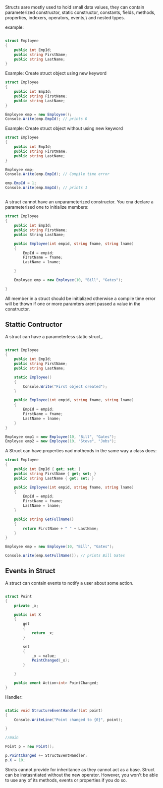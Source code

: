 Structs aare mostly used to hold small data values,  they can contain parameterized constructor, static constructor, constants, fields, methods, properties, indexers, operators, events,\ and nested types.

example:

```c#

struct Employee
{
    public int EmpId;
    public string FirstName;
    public string LastName; 
}

```
Example: Create struct object using new keyword

```c#
struct Employee
{
    public int EmpId;
    public string FirstName;
    public string LastName;
}

Employee emp = new Employee();
Console.Write(emp.EmpId); // prints 0  

```
Example: Create struct object without using new keyword

```c#
struct Employee
{
    public int EmpId;
    public string FirstName;
    public string LastName;
}

Employee emp;
Console.Write(emp.EmpId); // Compile time error  

emp.EmpId = 1;
Console.Write(emp.EmpId); // prints 1  
```
##

A struct cannot have an unparameterized constructor. You cna declare a parameterised one to initialize members:

```c#
struct Employee 
{
    public int EmpId;
    public string FirstName;
    public String LastName;

    public Employee(int empid, string fname, string lname)
    {
        EmpId = empid;
        FIrstName = fname;
        LastName = lname;

    }

    Employee emp = new Employee(10, "Bill", "Gates");

}

```
All member in a struct should be initialized otherwise a compile time error will be thown if one or more paramters arent passed a value in the constructor.

## Stattic Contructor 

A struct can have a parameterless static struct,.

```c#

struct Employee
{
    public int EmpId;
    public string FirstName;
    public string LastName;

    static Employee()
    {
        Console.Write("First object created");
    }

    public Employee(int empid, string fname, string lname)
    {
        EmpId = empid;
        FirstName = fname;
        LastName = lname;
    }
}

Employee emp1 = new Employee(10, "Bill", "Gates");
Employee emp2 = new Employee(10, "Steve", "Jobs");

```

A Struct can have properties nad motheods in the same way a class does:

```c#
struct Employee
{
    public int EmpId { get; set; }
    public string FirstName { get; set; }
    public string LastName { get; set; }

    public Employee(int empid, string fname, string lname)
    {
        EmpId = empid;
        FirstName = fname;
        LastName = lname;
    }

    public string GetFullName()
    {
        return FirstName + " " + LastName;
    }
}

Employee emp = new Employee(10, "Bill", "Gates");

Console.Write(emp.GetFullName()); // prints Bill Gates  

```

## Events in Struct

A struct can contain events to notify a user about some action.

```c#

struct Point
{
    private _x;

    public int X
    {
        get 
        {
            return _x;
        }

        set 
        {
            _x = value;
            PointChanged(_x);
        }

    }

    public event Action<int> PointChanged;
}
```
Handler:

```c#

static void StructureEventHandler(int point)
{
    Console.WriteLine("Point changed to {0}", point);

}

//main

Point p = new Point();

p.PointChanged += StructEventHandler;
p.X = 10;

```

Strcts cannot provide for inheritance as they cannot act as a base. Struct can be instasntiated without the new operator. However, you won't be able to use any of its methods, events or properties if you do so.